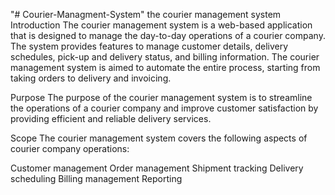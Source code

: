 "# Courier-Managment-System" 
the courier management system 
Introduction
The courier management system is a web-based application that is designed to manage the day-to-day operations of a courier company. The system provides features to manage customer details, delivery schedules, pick-up and delivery status, and billing information. The courier management system is aimed to automate the entire process, starting from taking orders to delivery and invoicing.

Purpose
The purpose of the courier management system is to streamline the operations of a courier company and improve customer satisfaction by providing efficient and reliable delivery services.

Scope
The courier management system covers the following aspects of courier company operations:

Customer management
Order management
Shipment tracking
Delivery scheduling
Billing management
Reporting
